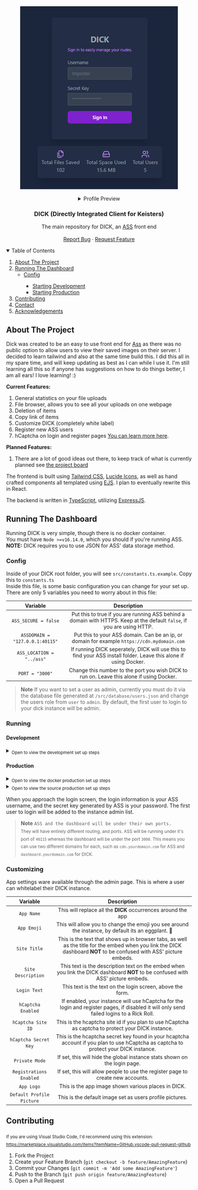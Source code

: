 <br />
<p align="center">
  <a href="assets/dick_example_2.png">
    <img src="assets/dick_example_2.png" alt="Login">
  </a>
  <details align="center">
  <summary>Profile Preview</summary>
    <a href="assets/dick_example_1.png">
    <img src="assets/dick_example_1.png" alt="Profile">
  </a>
  </details>

  <h3 align="center">DICK (Directly Integrated Client for Keisters)</h3>

  <p align="center">
    The main repository for DICK, an <a href="https://github.com/tycrek/ass">ASS</a> front end
    <br />
    <br />
    <a href="https://github.com/facinorous-420/dick/issues">Report Bug</a>
    ·
    <a href="https://github.com/facinorous-420/dick/issues">Request Feature</a>
  </p>
</p>

<!-- TABLE OF CONTENTS -->
<details open="open">
  <summary>Table of Contents</summary>
  <ol>
    <li><a href="#about-the-project">About The Project</a></li>
    <li><a href="#running-the-dashboard">Running The Dashboard</a>
      <ul>
        <li><a href="#config">Config</a></li>
          <ul>
            <li><a href="#development">Starting Development</a></li>
            <li><a href="#production">Starting Production</a></li>
          </ul>
        </ul>
    </li>
    <li>
      <a href="#contributing">Contributing</a>
    </li>
    <li>
      <a href="#contact">Contact</a>
    </li>
    <li>
      <a href="#acknowledgements">Acknowledgements</a>
    </li>
  </ol>
</details>


## About The Project

Dick was created to be an easy to use front end for <a href="https://github.com/tycrek/ass">Ass</a> as there was no public option to allow users to view their saved images on their server. I decided to learn tailwind and also at the same time build this. I did this all in my spare time, and will keep updating as best as I can while I use it. I'm still learning all this so if anyone has suggestions on how to do things better, I am all ears! I love learning! :)

**Current Features:**
1. General statistics on your file uploads
2. File browser, allows you to see all your uploads on one webpage
3. Deletion of items
4. Copy link of items
5. Customize DICK (completely white label)
6. Register new ASS users
7. hCaptcha on login and register pages <a href="https://www.hcaptcha.com/">You can learn more here</a>.

**Planned Features:**
1. There are a lot of good ideas out there, to keep track of what is currently planned see <a href="https://github.com/users/Facinorous-420/projects/2">the project board</a>

The frontend is built using <a href="https://tailwindcss.com">Tailwind CSS</a>, <a href="https://lucide.dev/">Lucide Icons</a>, as well as hand crafted components all templated using <a href="https://ejs.co/">EJS</a>. I plan to eventually rewrite this in React.

The backend is written in <a href="https://www.typescriptlang.org/">TypeScript</a>, utilizing <a href="https://expressjs.com/">ExpressJS</a>.


## Running The Dashboard

Running DICK is very simple, though there is no docker container.<br/>
You must have `Node >=v16.14.0`, which you should if you're running ASS.<br/>
**NOTE:** DICK requires you to use JSON for ASS' data storage method.

### Config

Inside of your DICK root folder, you will see `src/constants.ts.example`. Copy this to `constants.ts`<br/>
Inside this file, is some basic configuration you can change for your set up. There are only 5 variables you need to worry about in this file:

| Variable | Description |
|:-:|:-:|
| `ASS_SECURE = false` | Put this to true if you are running ASS behind a domain with HTTPS. Keep at the default `false`, if you are using HTTP. |
| `ASSDOMAIN = "127.0.0.1:40115"` | Put this to your ASS domain. Can be an ip, or domain for example `https://cdn.mydomain.com` |
| `ASS_LOCATION = "../ass"` | If running DICK seperately, DICK will use this to find your ASS install folder. Leave this alone if using Docker. |
| `PORT = "3000"` | Change this number to the port you wish DICK to run on. Leave this alone if using Docker. |

> **Note**
> If you want to set a user as admin, currently you must do it via the database file generated at `/src/database/users.json` and change the users role from `user` to `admin`. By default, the first user to login to your dick instance will be admin.

### Running

#### Development

<details>
    <summary>
      <sub>Open to view the development set up steps</sub>
    </summary>

  1. Create a folder, call it whatever you wish
  2. Install, and run ASS https://github.com/tycrek/ass#installation (This will create an `ass` folder) 
  3. Go back into the folder you created and clone this repo `git clone https://github.com/Facinorous-420/dick`
  4. Go into the newly created `dick` folder `cd dick`
  5. Go into `/src` and copy `constants.ts.example` to `constants.ts` and edit it as needed
  6. Go back to the root of `dick` and install the dependancies for the frontend, `npm i`
  7. Run `npm run build:dev` to compile the code base in watch mode
  8. In a new terminal, run `npm run serve:dev` to run DICK using nodemon
</details>
  
#### Production
<details>
    <summary>
      <sub>Open to view the docker production set up steps</sub>
    </summary><br/>

  1. Create a folder, call it whatever you wish
  2. Install, and run ASS https://github.com/tycrek/ass#installation (This will create an `ass` folder) 
  3. Go back into the folder you created and clone this repo `git clone https://github.com/Facinorous-420/dick.git`
  4. Go into the newly created `dick` folder `cd dick`
  5. Go into `/src` and copy `constants.ts.example` to `constants.ts` and edit it as needed
  6. Go back to the root of `dick` and edit the `docker-compose.yml` to match your specific needs by changing the port, and voluime location where your ass files are on your system.
  7. Run the docker compose file `docker-compose up -d` this will create a new container named `dick`.
</details>

<details>
    <summary>
      <sub>Open to view the source production set up steps</sub>
    </summary><br/>

  1. Create a folder, call it whatever you wish
  2. Install, and run ASS https://github.com/tycrek/ass#installation (This will create an `ass` folder) 
  3. Go back into the folder you created and clone this repo `git clone https://github.com/Facinorous-420/dick.git`
  4. Go into the newly created `dick` folder `cd dick`
  5. Go into `/src` and copy `constants.ts.example` to `constants.ts` and edit it as needed
  6. Go back to the root of `dick` and install the dependancies for the frontend, `npm i`
  7. Run `npm start` to compile the code base and run DICK
</details>

When you approach the login screen, the login information is your ASS username, and the secret key generated by ASS is your password.
The first user to login will be added to the instance admin list.

> **Note**
> ```ASS and the dashboard will be under their own ports.```<br/>
> <sub> They will have entirely different routing, and ports. ASS will be running under it's port of `40115` whereas the dashboard will be under the port `3000`. This means you can use two different domains for each, such as `cdn.yourdomain.com` for ASS and `dashboard.yourdomain.com` for DICK. </sub>

### Customizing

App settings ware available through the admin page. This is where a user can whitelabel their DICK instance.

| Variable | Description |
|:-:|:-:|
| `App Name` | This will replace all the **DICK** occurrences around the app |
| `App Emoji` | This will allow you to change the emoji you see around the instance, by default its an eggplant. 🍆 |
| `Site Title` | This is the text that shows up in browser tabs, as well as the title for the embed when you link the DICK dashboard **NOT** to be confused with ASS' picture embeds. |
| `Site Description` | This text is the description text on the embed when you link the DICK dashboard **NOT** to be confused with ASS' picture embeds. |
| `Login Text` | This text is the text on the login screen, above the form. |
| `hCaptcha Enabled` | If enabled, your instance will use hCaptcha for the login and register pages, if disabled it will only send failed logins to a Rick Roll. |
| `hCaptcha Site ID` | This is the hcaptcha site id if you plan to use hCaptcha as captcha to protect your DICK instance. |
| `hCaptcha Secret Key` | This is the hcaptcha secret key found in your hcaptcha account if you plan to use hCaptcha as captcha to protect your DICK instance. |
| `Private Mode` | If set, this will hide the global instance stats shown on the login page. |
| `Registrations Enabled` | If set, this will allow people to use the register page to create new accounts. |
| `App Logo` | This is the app image shown various places in DICK. |
| `Default Profile Picture` | This is the default image set as users profile pictures. |

## Contributing

<sub>If you are using Visual Studio Code, I'd recommend using this extension: https://marketplace.visualstudio.com/items?itemName=GitHub.vscode-pull-request-github</sub>

1. Fork the Project
2. Create your Feature Branch (`git checkout -b feature/AmazingFeature`)
3. Commit your Changes (`git commit -m 'Add some AmazingFeature'`)
4. Push to the Branch (`git push origin feature/AmazingFeature`)
5. Open a Pull Request
